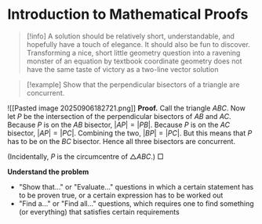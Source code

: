# Introduction to Mathematical Proofs

>[!info]
> A solution should be relatively short, understandable, and hopefully have a touch of elegance. It should also be fun to discover. Transforming a nice, short little geometry question into a ravening monster of an equation by textbook coordinate geometry does not have the same taste of victory as a two-line vector solution

> [!example]
> Show that the perpendicular bisectors of a triangle are concurrent.

![[Pasted image 20250906182721.png]]
**Proof.** Call the triangle $ABC$. Now let $P$ be the intersection of the perpendicular bisectors of $AB$ and $AC$.
Because $P$ is on the $AB$ bisector, $|AP|=|PB|$.
Because $P$ is on the $AC$ bisector, $|AP|=|PC|$.
Combining the two, $|BP|=|PC|$.
But this means that $P$ has to be on the $BC$ bisector.
Hence all three bisectors are concurrent.

(Incidentally, $P$ is the circumcentre of $\triangle ABC$.)                                                                           $\Box$

**Understand the problem**
   - "Show that..." or "Evaluate..." questions in which a certain statement has to be proven true, or a certain expression has to be worked out
   - "Find a..." or "Find all..." questions, which requires one to find something (or everything) that satisfies certain requirements